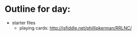 Outline for day:
=======


* starter files
	* playing cards: http://jsfiddle.net/phillipkerman/RRLNC/

